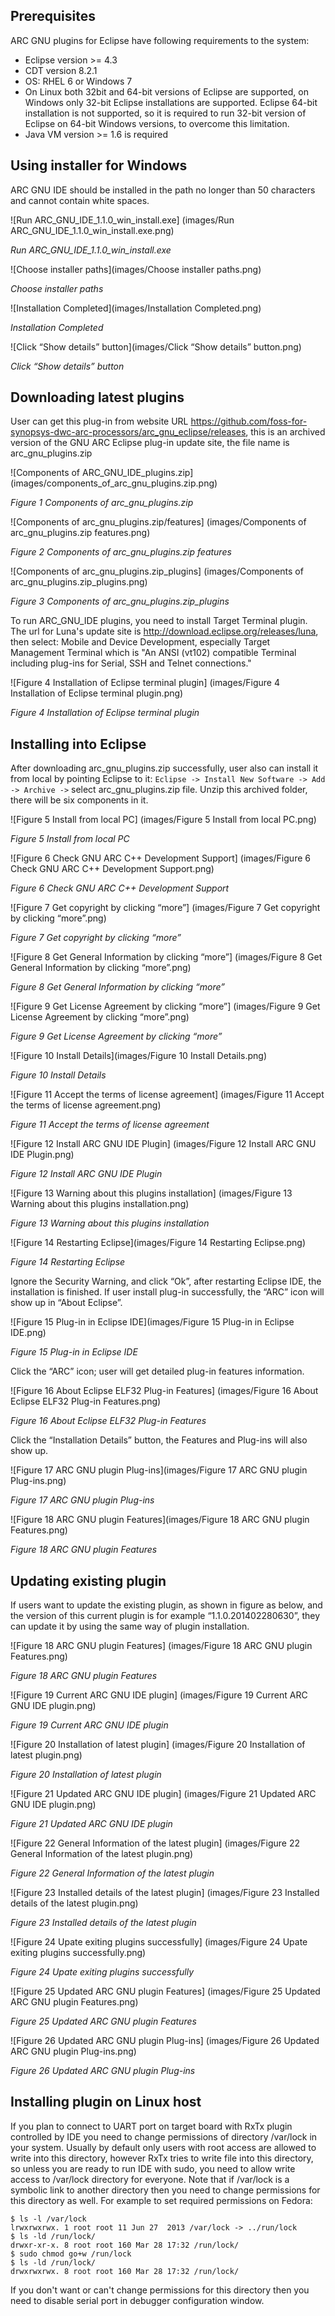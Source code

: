 Prerequisites
-------------

ARC GNU plugins for Eclipse have following requirements to the system:
* Eclipse version >= 4.3
* CDT version 8.2.1
* OS: RHEL 6 or Windows 7
* On Linux both 32bit and 64-bit versions of Eclipse are supported, on Windows
only 32-bit Eclipse installations are supported.  Eclipse 64-bit installation
is not supported, so it is required to run 32-bit version of Eclipse on
64-bit Windows versions, to overcome this limitation.
* Java VM version >= 1.6 is required


Using installer for Windows
---------------------------

ARC GNU IDE should be installed in the path no longer than 50 characters and
cannot contain white spaces.

![Run ARC_GNU_IDE_1.1.0_win_install.exe]
(images/Run ARC_GNU_IDE_1.1.0_win_install.exe.png)

_Run ARC_GNU_IDE_1.1.0_win_install.exe_

![Choose installer paths](images/Choose installer paths.png)

_Choose installer paths_

![Installation Completed](images/Installation Completed.png)

_Installation Completed_

![Click “Show details” button](images/Click “Show details” button.png)

_Click “Show details” button_


Downloading latest plugins
--------------------------

User can get this plug-in from website URL
<https://github.com/foss-for-synopsys-dwc-arc-processors/arc_gnu_eclipse/releases>,
this is an archived version of the GNU ARC Eclipse plug-in update site, the
file name is arc_gnu_plugins.zip

![Components of ARC_GNU_IDE_plugins.zip]
(images/components_of_arc_gnu_plugins.zip.png)

_Figure 1 Components of arc_gnu_plugins.zip_

![Components of arc_gnu_plugins.zip/features]
(images/Components of arc_gnu_plugins.zip features.png)

_Figure 2 Components of arc_gnu_plugins.zip features_

![Components of arc_gnu_plugins.zip_plugins]
(images/Components of arc_gnu_plugins.zip_plugins.png)

_Figure 3 Components of arc_gnu_plugins.zip_plugins_

To run ARC_GNU_IDE plugins, you need to install Target Terminal plugin. The url
for Luna's update site is <http://download.eclipse.org/releases/luna>, then
select: Mobile and Device Development, especially Target Management Terminal
which is "An ANSI (vt102) compatible Terminal including plug-ins for Serial,
SSH and Telnet connections."

![Figure 4 Installation of Eclipse terminal plugin]
(images/Figure 4 Installation of Eclipse terminal plugin.png)

_Figure 4 Installation of Eclipse terminal plugin_


Installing into Eclipse
-----------------------

After downloading arc_gnu_plugins.zip successfully, user also can install it
from local by pointing Eclipse to it: `Eclipse -> Install New Software -> Add ->
Archive ->` select arc_gnu_plugins.zip file. Unzip this archived folder, there
will be six components in it.

![Figure 5 Install from local PC]
(images/Figure 5 Install from local PC.png)

_Figure 5 Install from local PC_

![Figure 6 Check GNU ARC C++ Development Support]
(images/Figure 6 Check GNU ARC C++ Development Support.png)

_Figure 6 Check GNU ARC C++ Development Support_

![Figure 7 Get copyright by clicking “more”]
(images/Figure 7 Get copyright by clicking “more”.png)

_Figure 7 Get copyright by clicking “more”_

![Figure 8 Get General Information by clicking “more”]
(images/Figure 8 Get General Information by clicking “more”.png)

_Figure 8 Get General Information by clicking “more”_

![Figure 9 Get License Agreement by clicking “more”]
(images/Figure 9 Get License Agreement by clicking “more”.png)

_Figure 9 Get License Agreement by clicking “more”_

![Figure 10 Install Details](images/Figure 10 Install Details.png)

_Figure 10 Install Details_

![Figure 11 Accept the terms of license agreement]
(images/Figure 11 Accept the terms of license agreement.png)

_Figure 11 Accept the terms of license agreement_

![Figure 12 Install ARC GNU IDE Plugin]
(images/Figure 12 Install ARC GNU IDE Plugin.png)

_Figure 12 Install ARC GNU IDE Plugin_

![Figure 13 Warning about this plugins installation]
(images/Figure 13 Warning about this plugins installation.png)

_Figure 13 Warning about this plugins installation_

![Figure 14 Restarting Eclipse](images/Figure 14 Restarting Eclipse.png)

_Figure 14 Restarting Eclipse_

Ignore the Security Warning, and click “Ok”, after restarting Eclipse IDE, the
installation is finished. If user install plug-in successfully, the “ARC” icon
will show up in “About Eclipse”.

![Figure 15 Plug-in in Eclipse IDE](images/Figure 15 Plug-in in Eclipse IDE.png)

_Figure 15 Plug-in in Eclipse IDE_

Click the “ARC” icon; user will get detailed plug-in features information.

![Figure 16 About Eclipse ELF32 Plug-in Features]
(images/Figure 16 About Eclipse ELF32 Plug-in Features.png)

_Figure 16 About Eclipse ELF32 Plug-in Features_

Click the “Installation Details” button, the Features and Plug-ins will also show up.

![Figure 17 ARC GNU plugin Plug-ins](images/Figure 17 ARC GNU plugin Plug-ins.png)

_Figure 17 ARC GNU plugin Plug-ins_

![Figure 18 ARC GNU plugin Features](images/Figure 18 ARC GNU plugin Features.png)

_Figure 18 ARC GNU plugin Features_


Updating existing plugin
------------------------

If users want to update the existing plugin, as shown in figure as below, and
the version of this current plugin is for example “1.1.0.201402280630”, they
can update it by using the same way of plugin installation.

![Figure 18 ARC GNU plugin Features]
(images/Figure 18 ARC GNU plugin Features.png)

_Figure 18 ARC GNU plugin Features_

![Figure 19 Current ARC GNU IDE plugin]
(images/Figure 19 Current ARC GNU IDE plugin.png)

_Figure 19 Current ARC GNU IDE plugin_

![Figure 20 Installation of latest plugin]
(images/Figure 20 Installation of latest plugin.png)

_Figure 20 Installation of latest plugin_

![Figure 21 Updated ARC GNU IDE plugin]
(images/Figure 21 Updated ARC GNU IDE plugin.png)

_Figure 21 Updated ARC GNU IDE plugin_

![Figure 22 General Information of the latest plugin]
(images/Figure 22 General Information of the latest plugin.png)

_Figure 22 General Information of the latest plugin_

![Figure 23 Installed details of the latest plugin]
(images/Figure 23 Installed details of the latest plugin.png)

_Figure 23 Installed details of the latest plugin_

![Figure 24 Upate exiting plugins successfully]
(images/Figure 24 Upate exiting plugins successfully.png)

_Figure 24 Upate exiting plugins successfully_

![Figure 25 Updated ARC GNU plugin Features]
(images/Figure 25 Updated ARC GNU plugin Features.png)

_Figure 25 Updated ARC GNU plugin Features_

![Figure 26 Updated ARC GNU plugin Plug-ins]
(images/Figure 26 Updated ARC GNU plugin Plug-ins.png)

_Figure 26 Updated ARC GNU plugin Plug-ins_


Installing plugin on Linux host
-------------------------------

If you plan to connect to UART port on target board with RxTx plugin controlled
by IDE you need to change permissions of directory /var/lock in your system.
Usually by default only users with root access are allowed to write into this
directory, however RxTx tries to write file into this directory, so unless you
are ready to run IDE with sudo, you need to allow write access to /var/lock
directory for everyone. Note that if /var/lock is a symbolic link to another
directory then you need to change permissions for this directory as well. For
example to set required permissions on Fedora:

    $ ls -l /var/lock
    lrwxrwxrwx. 1 root root 11 Jun 27  2013 /var/lock -> ../run/lock
    $ ls -ld /run/lock/
    drwxr-xr-x. 8 root root 160 Mar 28 17:32 /run/lock/
    $ sudo chmod go+w /run/lock
    $ ls -ld /run/lock/
    drwxrwxrwx. 8 root root 160 Mar 28 17:32 /run/lock/

If you don't want or can't change permissions for this directory then you need
to disable serial port in debugger configuration window.

